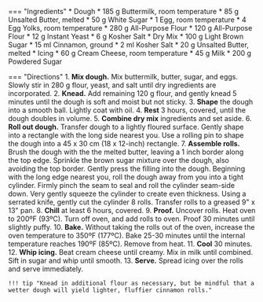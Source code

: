 === "Ingredients"
    * Dough
        * 185 g Buttermilk, room temperature
        * 85 g Unsalted Butter, melted
        * 50 g White Sugar
        * 1 Egg, room temperature
        * 4 Egg Yolks, room temperature
        * 280 g All-Purpose Flour
        * 120 g All-Purpose Flour
        * 12 g Instant Yeast
        * 6 g Kosher Salt
    * Dry Mix
        * 100 g Light Brown Sugar
        * 15 ml Cinnamon, ground
        * 2 ml Kosher Salt
    * 20 g Unsalted Butter, melted
    * Icing
        * 60 g Cream Cheese, room temperature
        * 45 g Milk
        * 200 g Powdered Sugar

=== "Directions"
    1. **Mix dough.** Mix buttermilk, butter, sugar, and eggs. Slowly stir in 280 g flour, yeast, and salt until dry ingredients are incorporated.
    2. **Knead.** Add remaining 120 g flour, and gently knead 5 minutes until the dough is soft and moist but not sticky.
    3. **Shape** the dough into a smooth ball. Lightly coat with oil.
    4. **Rest** 3 hours, covered, until the dough doubles in volume.
    5. **Combine dry mix** ingredients and set aside.
    6. **Roll out dough.** Transfer dough to a lightly floured surface. Gently shape into a rectangle with the long side nearest you. Use a rolling pin to shape the dough into a 45 x 30 cm (18 x 12-inch) rectangle.
    7. **Assemble rolls.** Brush the dough with the the melted butter, leaving a 1 inch border along the top edge. Sprinkle the brown sugar mixture over the dough, also avoiding the top border. Gently press the filling into the dough. Beginning with the long edge nearest you, roll the dough away from you into a tight cylinder. Firmly pinch the seam to seal and roll the cylinder seam-side down. Very gently squeeze the cylinder to create even thickness. Using a serrated knife, gently cut the cylinder 8 rolls. Transfer rolls to a greased 9" x 13" pan.
    8. **Chill** at least 6 hours, covered.
    9. **Proof.** Uncover rolls. Heat oven to 200ºF (93ºC). Turn off oven, and add rolls to oven. Proof 30 minutes until slightly puffy.
    10. **Bake.** Without taking the rolls out of the oven, increase the oven temperature to 350ºF (177ºC). Bake 25-30 minutes until the internal temperature reaches 190ºF (85ºC). Remove from heat.
    11. **Cool** 30 minutes.
    12. **Whip icing.** Beat cream cheese until creamy. Mix in milk until combined. Sift in sugar and whip until smooth.
    13. **Serve.** Spread icing over the rolls and serve immediately.

    !!! tip "Knead in additional flour as necessary, but be mindful that a wetter dough will yield lighter, fluffier cinnamon rolls."

[^1]:
    Brown, Alton. ["Overnight Cinnamon Rolls."](https://altonbrown.com/recipes/overnight-cinnamon-rolls/) *Alton Brown* October 2020.
